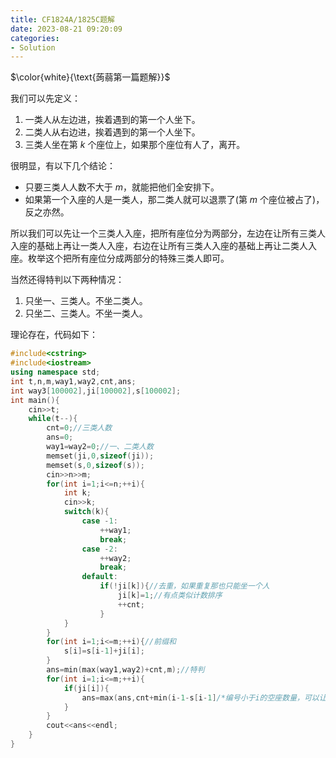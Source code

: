 ```yaml
---
title: CF1824A/1825C题解
date: 2023-08-21 09:20:09
categories:
- Solution
---
```


$\color{white}{\text{蒟蒻第一篇题解}}$

我们可以先定义：

1. 一类人从左边进，挨着遇到的第一个人坐下。
2. 二类人从右边进，挨着遇到的第一个人坐下。
3. 三类人坐在第 $k$ 个座位上，如果那个座位有人了，离开。

很明显，有以下几个结论：

+ 只要三类人人数不大于 $m$，就能把他们全安排下。
+ 如果第一个入座的人是一类人，那二类人就可以退票了(第 $m$ 个座位被占了)，反之亦然。

<!--more-->

所以我们可以先让一个三类人入座，把所有座位分为两部分，左边在让所有三类人入座的基础上再让一类人入座，右边在让所有三类人入座的基础上再让二类人入座。枚举这个把所有座位分成两部分的特殊三类人即可。

当然还得特判以下两种情况：

1. 只坐一、三类人。不坐二类人。
2. 只坐二、三类人。不坐一类人。

理论存在，代码如下：

```cpp
#include<cstring>
#include<iostream>
using namespace std;
int t,n,m,way1,way2,cnt,ans;
int way3[100002],ji[100002],s[100002];
int main(){
	cin>>t;
	while(t--){
		cnt=0;//三类人数
		ans=0;
		way1=way2=0;//一、二类人数
		memset(ji,0,sizeof(ji));
		memset(s,0,sizeof(s));
		cin>>n>>m;
		for(int i=1;i<=n;++i){
			int k;
			cin>>k;
			switch(k){
				case -1:
					++way1;
					break;
				case -2:
					++way2;
					break;
				default:
					if(!ji[k]){//去重，如果重复那也只能坐一个人
						ji[k]=1;//有点类似计数排序
						++cnt;
					}
			}
		}
		for(int i=1;i<=m;++i){//前缀和
			s[i]=s[i-1]+ji[i];
		}
		ans=min(max(way1,way2)+cnt,m);//特判
		for(int i=1;i<=m;++i){
			if(ji[i]){
				ans=max(ans,cnt+min(i-1-s[i-1]/*编号小于i的空座数量，可以让一类人入座*/,way1)+min(m-i-(s[m]-s[i])/*编号小于i的空座数量，可以让二类人入座*/,way2));
			}
		}
		cout<<ans<<endl;
	}
}
```
